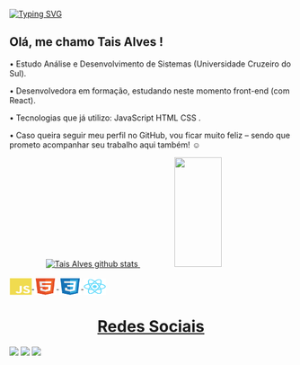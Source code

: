 [![Typing SVG](https://readme-typing-svg.herokuapp.com/?color=8E2DEf&size=30&center=true&vCenter=true&width=1000&lines=Seja+Bem-Vindos:%29)](https://git.io/typing-svg)

## Olá, me chamo Tais Alves !

• Estudo Análise e Desenvolvimento de Sistemas (Universidade Cruzeiro do Sul).

• Desenvolvedora em formação, estudando neste momento front-end (com React).

• Tecnologias que já utilizo:  JavaScript   HTML  CSS  .

• Caso queira seguir meu perfil no GitHub, vou ficar muito feliz – sendo que prometo acompanhar seu trabalho aqui também!  ☺️

<div align="center"> 
  <a href= "https://github.com/Taisalvess">
    <img width="49%" height="195px" src="https://camo.githubusercontent.com/480539ff0d6a6a10368b240be9c4ab0830f6a6e481d6f571f6e774f978a1469d/68747470733a2f2f6769746875622d726561646d652d73746174732e76657263656c2e6170702f6170693f757365726e616d653d616e7572616768617a72612673686f775f69636f6e733d7472756526686964653d636f6e74726962732c7072732663616368655f7365636f6e64733d3836343030267468656d653d616c676f6c6961"
  <img width="49%" height="195px" src="https://github-readme-stats.vercel.app/api?username=Taisalvess&show_icons=true&theme=midnight-purple=true&hide_border=true&title_color=8E2DE2&icon_color=8E2DE2&text_color=c9d1d9&bg_color=0d1117" alt="Tais Alves github stats" /> 
  <img width="41%" height="195px" src="https://github-readme-stats.vercel.app/api/top-langs/?username=Taisalvess&layout=compact&hide_border=true&title_color=8E2DE2&text_color=8E2DE2&bg_color=0d1117" />
</div>


<div style="display: inline_block"><br>
  <img align="center" alt="Tais-Js" height="30" width="40" src="https://raw.githubusercontent.com/devicons/devicon/master/icons/javascript/javascript-plain.svg">
  <img align="center" alt="Tais-HTML" height="30" width="40" src="https://raw.githubusercontent.com/devicons/devicon/master/icons/html5/html5-original.svg">
  <img align="center" alt="Tais-CSS" height="30" width="40" src="https://raw.githubusercontent.com/devicons/devicon/master/icons/css3/css3-original.svg">
   <img align="center" alt="Tais-React" height="30" width="40" src="https://raw.githubusercontent.com/devicons/devicon/master/icons/react/react-original.svg">
 
</div>
  
   <h1 align="center">Redes Sociais</h1>
   
   <a href = "mailto:taisalvessilva97@gmail.com"><img src="https://img.shields.io/badge/-Gmail-%23333?style=for-the-badge&logo=gmail&logoColor=white" target="_blank"></a>
  <a href="https://instagram.com/_taisaalves_" target="_blank"><img src="https://img.shields.io/badge/-Instagram-%23E4405F?style=for-the-badge&logo=instagram&logoColor=white" target="_blank"></a>
   <a href="https://www.linkedin.com/in/taisalves0797/" target="_blank"><img src="https://img.shields.io/badge/-LinkedIn-%230077B5?style=for-the-badge&logo=linkedin&logoColor=white" target="_blank"></a> 
</div>
